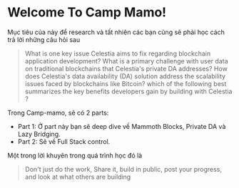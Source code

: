# Welcome To Camp Mamo!
Mục tiêu của này để research và tất nhiên các bạn cũng sẽ phải học cách trả lời những câu hỏi sau 


> What is one key issue Celestia aims to fix regarding blockchain application development? What is a primary challenge with user data on traditional blockchains that Celestia's private DA addresses? How does Celestia's data availability (DA) solution address the scalability issues faced by blockchains like Bitcoin?  which of the following best summarizes the key benefits developers gain by building with Celestia ?


Trong Camp-mamo, sẽ có 2 parts: 
* Part 1: Ở part này bạn sẽ deep dive về Mammoth Blocks, Private DA và Lazy Bridging. 
* Part 2: Sẽ về Full Stack control. 

Một trong lời khuyên trong quá trình học đó là 

> Don't just do the work, Share it, build in public, post your progress, and look at what others are building

